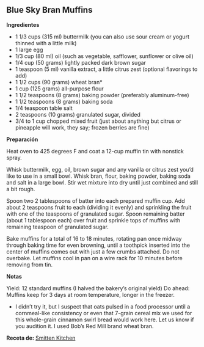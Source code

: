 ## Blue Sky Bran Muffins

**Ingredientes**

- 1 1/3 cups (315 ml) buttermilk (you can also use sour cream or yogurt thinned with a little milk)
- 1 large egg
- 1/3 cup (80 ml) oil (such as vegetable, safflower, sunflower or olive oil)
- 1/4 cup (50 grams) lightly packed dark brown sugar
- 1 teaspoon (5 ml) vanilla extract, a little citrus zest (optional flavorings to add)
- 1 1/2 cups (90 grams) wheat bran*
- 1 cup (125 grams) all-purpose flour
- 1 1/2 teaspoons (8 grams) baking powder (preferably aluminum-free)
- 1 1/2 teaspoons (8 grams) baking soda
- 1/4 teaspoon table salt
- 2 teaspoons (10 grams) granulated sugar, divided
- 3/4 to 1 cup chopped mixed fruit (just about anything but citrus or pineapple will work, they say; frozen berries are fine)

**Preparación**

Heat oven to 425 degrees F and coat a 12-cup muffin tin with nonstick spray.

Whisk buttermilk, egg, oil, brown sugar and any vanilla or citrus zest you’d like to use in a small bowl. Whisk bran, flour, baking powder, baking soda and salt in a large bowl. Stir wet mixture into dry until just combined and still a bit rough.

Spoon two 2 tablespoons of batter into each prepared muffin cup. Add about 2 teaspoons fruit to each (dividing it evenly) and sprinkling the fruit with one of the teaspoons of granulated sugar. Spoon remaining batter (about 1 tablespoon each) over fruit and sprinkle tops of muffins with remaining teaspoon of granulated sugar.

Bake muffins for a total of 16 to 18 minutes, rotating pan once midway through baking time for even browning, until a toothpick inserted into the center of muffins comes out with just a few crumbs attached. Do not overbake. Let muffins cool in pan on a wire rack for 10 minutes before removing from tin.

**Notas**

Yield: 12 standard muffins (I halved the bakery’s original yield)
Do ahead: Muffins keep for 3 days at room temperature, longer in the freezer.

* I didn’t try it, but I suspect that oats pulsed in a food processor until a cornmeal-like consistency or even that 7-grain cereal mix we used for this whole-grain cinnamon swirl bread would work here. Let us know if you audition it. I used Bob’s Red Mill brand wheat bran.

**Receta de:** [Smitten Kitchen](http://smittenkitchen.com/blog/2014/05/blue-sky-bran-muffins/)
